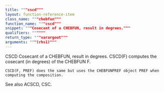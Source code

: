 ```yaml
---
title: """cscd"""
layout: function-reference-item
class_name: """chebfun"""
function_name: """cscd"""
snippet: """Cosecant of a CHEBFUN, result in degrees."""
qualifiers: """"""
return_type: """varargout"""
arguments: """(rhs1)"""
---
```


 CSCD   Cosecant of a CHEBFUN, result in degrees.
    CSCD(F) computes the cosecant (in degrees) of the CHEBFUN F.
 
    CSCD(F, PREF) does the same but uses the CHEBFUNPREF object PREF when
    computing the composition.
 
  See also ACSCD, CSC.
